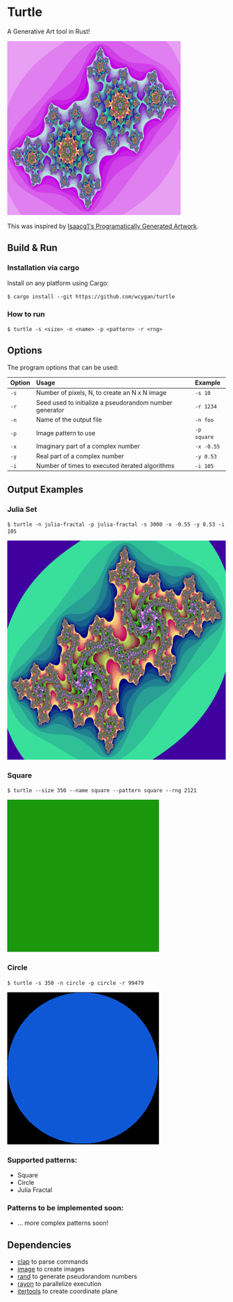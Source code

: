 # Turtle
A Generative Art tool in Rust!

[comment]: <> (![Julia Fractal with -x -0.59146 -y 0.5 -i 190]&#40;examples/main.png&#41;)
<img src="examples/main.png" width="400" height="400">

This was inspired by [Isaacg1's Programatically Generated Artwork](https://isaacg1.github.io/2018/12/06/programmatically-generated-artwork.html).

## Build & Run

### Installation via cargo

Install on any platform using Cargo:

```console
$ cargo install --git https://github.com/wcygan/turtle
```

### How to run
```console
$ turtle -s <size> -n <name> -p <pattern> -r <rng>
```
## Options

The program options that can be used:

| Option      | Usage                                                                       | Example            |
| :---------- | :---------------------------------------------------------------------------| :----------------- |
| `-s`        | Number of pixels, N, to create an N x N image                               | `-s 10`            |
| `-r`        | Seed used to initialize a pseudorandom number generator                     | `-r 1234`          |
| `-n`        | Name of the output file                                                     | `-n foo`           |
| `-p`        | Image pattern to use                                                        | `-p square`        |
| `-x`        | Imaginary part of a complex number                                          | `-x -0.55`         |
| `-y`        | Real part of a complex number                                               | `-y 0.53`          |
| `-i`        | Number of times to executed iterated algorithms                             | `-i 105`           |


## Output Examples

### Julia Set
```console
$ turtle -n julia-fractal -p julia-fractal -s 3000 -x -0.55 -y 0.53 -i 105
```
![](examples/julia-fractal.png)

### Square
```console
$ turtle --size 350 --name square --pattern square --rng 2121
```
![](examples/square.png)

### Circle
```console
$ turtle -s 350 -n circle -p circle -r 99479
```
![](examples/circle.png)

### Supported patterns:
- Square
- Circle
- Julia Fractal

### Patterns to be implemented soon:
- ... more complex patterns soon!

## Dependencies
- [clap](https://docs.rs/clap/2.33.3/clap/) to parse commands
- [image](https://docs.rs/image) to create images
- [rand](https://docs.rs/rand) to generate pseudorandom numbers
- [rayon](https://docs.rs/rayon/1.5.0/rayon/) to parallelize execution
- [itertools](https://docs.rs/itertools) to create coordinate plane